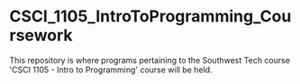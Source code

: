 # CSCI_1105_IntroToProgramming_Coursework
This repository is where programs pertaining to the Southwest Tech course 'CSCI 1105 - Intro to Programming' course will be held.
